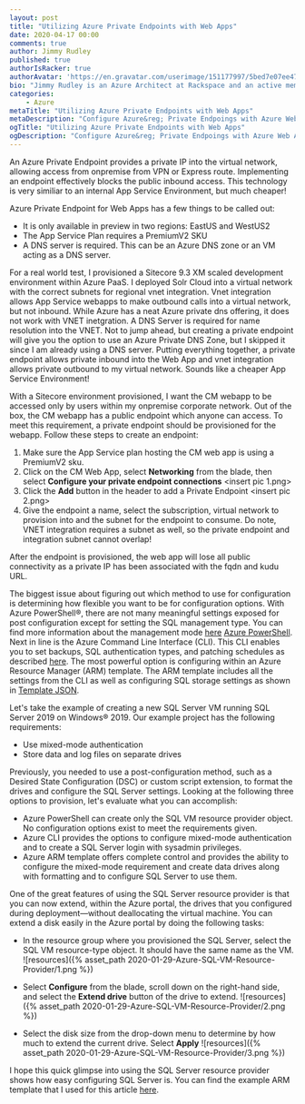 ```yaml
---
layout: post
title: "Utilizing Azure Private Endpoints with Web Apps"
date: 2020-04-17 00:00
comments: true
author: Jimmy Rudley
published: true
authorIsRacker: true
authorAvatar: 'https://en.gravatar.com/userimage/151177997/5bed7e07ee47533cbd34b951d463bcb7.jpg'
bio: "Jimmy Rudley is an Azure Architect at Rackspace and an active member of the Azure community. He focuses on solving large and complex architecture and automation problems within Azure."
categories:
    - Azure
metaTitle: "Utilizing Azure Private Endpoints with Web Apps"
metaDescription: "Configure Azure&reg; Private Endpoings with Azure Web Apps."
ogTitle: "Utilizing Azure Private Endpoints with Web Apps"
ogDescription: "Configure Azure&reg; Private Endpoings with Azure Web Apps."
---
```


An Azure Private Endpoint provides a private IP into the virtual network, allowing access from onpremise from VPN or Express route. Implementing an endpoint effectively blocks the public inbound access. This technology is very similiar to an internal App Service Environment, but much cheaper! 

<!-- more -->

Azure Private Endpoint for Web Apps has a few things to be called out:
- It is only available in preview in two regions: EastUS and WestUS2
- The App Service Plan requires a PremiumV2 SKU
- A DNS server is required. This can be an Azure DNS zone or an VM acting as a DNS server. 

For a real world test, I provisioned a Sitecore 9.3 XM scaled development environment within Azure PaaS. I deployed Solr Cloud into a virtual network with the correct subnets for regional vnet integration. Vnet integration allows App Service webapps to make outbound calls into a virtual network, but not inbound. While Azure has a neat Azure private dns offering, it does not work with VNET inetgration. A DNS Server is required for name resolution into the VNET. Not to jump ahead, but creating a private endpoint will give you the option to use an Azure Private DNS Zone, but I skipped it since I am already using a DNS server. Putting everything together, a private endpoint allows private inbound into the Web App and vnet integration allows private outbound to my virtual network. Sounds like a cheaper App Service Environment!

With a Sitecore environment provisioned, I want the CM webapp to be accessed only by users within my onpremise corporate network. Out of the box, the CM webapp has a public endpoint which anyone can access. To meet this requirement, a private endpoint should be provisioned for the webapp. Follow these steps to create an endpoint:

1. Make sure the App Service plan hosting the CM web app is using a PremiumV2 sku.
2. Click on the CM Web App, select **Networking** from the blade, then select **Configure your private endpoint connections** <insert pic 1.png>
3. Click the **Add** button in the header to add a Private Endpoint <insert pic 2.png>
4. Give the endpoint a name, select the subscription, virtual network to provision into and the subnet for the endpoint to consume. Do note, VNET integration requires a subnet as well, so the private endpoint and integration subnet cannot overlap!

After the endpoint is provisioned, the web app will lose all public connectivity as a private IP has been associated with the fqdn and kudu URL.

The biggest issue about figuring out which method to use for configuration is determining
how flexible you want to be for configuration options. With Azure PowerShell&reg;,
there are not many meaningful settings exposed for post configuration except
for setting the SQL management type. You can find more information about the
management mode [here](https://docs.microsoft.com/en-us/azure/virtual-machines/windows/sql/virtual-machines-windows-sql-register-with-resource-provider?tabs=azure-cli%2Cbash#management-modes) [Azure PowerShell](https://docs.microsoft.com/en-us/powershell/module/az.sqlvirtualmachine/new-azsqlvm?view=azps-3.3.0). Next
in line is the Azure Command Line Interface (CLI). This CLI enables you to set backups, SQL authentication
types, and patching schedules as described [here](https://docs.microsoft.com/en-us/cli/azure/sql/vm?view=azure-cli-latest). The most powerful option is configuring within an Azure Resource Manager (ARM) template. The ARM template
includes all the settings from the CLI as well as configuring SQL storage settings as shown in [Template JSON](https://docs.microsoft.com/en-us/azure/templates/microsoft.sqlvirtualmachine/2017-03-01-preview/sqlvirtualmachines#).

Let's take the example of creating a new SQL Server VM running SQL Server 2019 on
Windows&reg; 2019. Our example project has the following requirements:

- Use mixed-mode authentication 
- Store data and log files on separate drives 

Previously, you needed to use a post-configuration method, such as a Desired State
Configuration (DSC) or custom script extension, to format the drives and configure
the SQL Server settings. Looking at the following three options to provision, let's
evaluate what you can accomplish:

-  Azure PowerShell can create only the SQL VM resource provider object. No configuration
   options exist to meet the requirements given.
-  Azure CLI provides the options to configure mixed-mode authentication and to create a
   SQL Server login with sysadmin privileges.
-  Azure ARM template offers complete control and provides the ability to configure the
   mixed-mode requirement and create data drives along with formatting and to configure SQL
   Server to use them.

One of the great features of using the SQL Server resource provider is that you can now
extend, within the Azure portal, the drives that you configured during deployment&mdash;without
deallocating the virtual machine. You can extend a disk easily in the Azure portal by doing the
following tasks:

-  In the resource group where you provisioned the SQL Server, select the SQL VM
   resource-type object. It should have the same name as the VM.
![resources]({% asset_path 2020-01-29-Azure-SQL-VM-Resource-Provider/1.png %})

-  Select **Configure** from the blade, scroll down on the right-hand side, and
   select the **Extend drive** button of the drive to extend.
![resources]({% asset_path 2020-01-29-Azure-SQL-VM-Resource-Provider/2.png %})

-  Select the disk size from the drop-down menu to determine by how much to extend
   the current drive. Select **Apply** 
![resources]({% asset_path 2020-01-29-Azure-SQL-VM-Resource-Provider/3.png %})

I hope this quick glimpse into using the SQL Server resource provider shows how
easy configuring SQL Server is. You can find the example ARM template that I used
for this article [here](https://github.com/jrudley/azureSqlResourceProvider).
